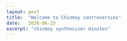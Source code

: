 ```yaml
---
layout: post
title:  "Welcome to Chinmoy controversies"
date:   2020-06-25
excerpt: "chinmoy synthesizer minutes"
---
```

